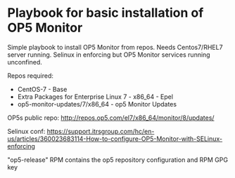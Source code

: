 # Playbook for basic installation of OP5 Monitor
Simple playbook to install OP5 Monitor from repos. Needs Centos7/RHEL7 server running. Selinux in enforcing but OP5 Monitor services running unconfined.

Repos required:
* CentOS-7 - Base 
* Extra Packages for Enterprise Linux 7 - x86_64 - Epel 
* op5-monitor-updates/7/x86_64 - op5 Monitor Updates 

OP5s public repo: http://repos.op5.com/el7/x86_64/monitor/8/updates/

Selinux conf: https://support.itrsgroup.com/hc/en-us/articles/360023683114-How-to-configure-OP5-Monitor-with-SELinux-enforcing

"op5-release" RPM contains the op5 repository configuration and RPM GPG key
